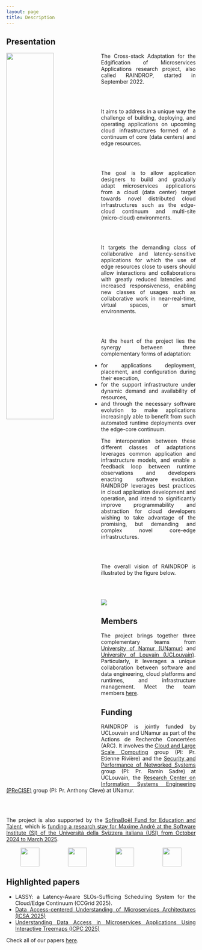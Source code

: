 ```yaml
---
layout: page
title: Description
---
```


<!-- Presentation -->

<h2>Presentation</h2>

<div style="text-align: justify;">

<img src="{{ site.baseurl }}/images/logo_raindrop.png" height="50%" width="50%" style="float: left;"/>

The Cross-stack Adaptation for the Edgification of Microservices Applications research project, also called RAINDROP, started in September 2022.

<br/><br />

It aims to address in a unique way the challenge of building, deploying, and operating applications on upcoming cloud infrastructures formed of a continuum of core (data centers) and edge resources.

<br/><br />

The goal is to allow application designers to build and gradually adapt microservices applications from a cloud (data center) target towards novel distributed cloud infrastructures such as the edge-cloud continuum and multi-site (micro-cloud) environments.

<br/><br />

It targets the demanding class of collaborative and latency-sensitive applications for which the use of edge resources close to users should allow interactions and collaborations with greatly reduced latencies and increased responsiveness, enabling new classes of usages such as collaborative work in near-real-time, virtual spaces, or smart environments.

<br /><br />

At the heart of the project lies the synergy between three complementary forms of adaptation:

<ul>
  <li>for applications deployment, placement, and configuration during their execution,</li>
  <li>for the support infrastructure under dynamic demand and availability of resources,</li>
  <li>and through the necessary software evolution to make applications increasingly able to benefit from such automated runtime deployments over the edge-core continuum.</li>
</ul>

The interoperation between these different classes of adaptations leverages common application and infrastructure models, and enable a feedback loop between runtime observations and developers enacting software evolution. RAINDROP leverages best practices in cloud application development and operation, and intend to significantly improve programmability and abstraction for cloud developers wishing to take advantage of the promising, but demanding and complex novel core-edge infrastructures.

<br/><br />

The overall vision of RAINDROP is illustrated by the figure below.

<br/><br />

<img src="{{ site.baseurl }}/images/RAINDROP.png" />

</div>

<h2>Members</h2>

<div style="text-align: justify;">

The project brings together three complementary teams from <a href="https://www.unamur.be" target="_blank">University of Namur (UNamur)</a> and <a href="https://uclouvain.be/" target="_blank">University of Louvain (UCLouvain)</a>. Particularly, it leverages a unique collaboration between software and data engineering, cloud platforms and runtimes, and infrastructure management. Meet the team members <a href="/Team">here</a>.
</div>

<h2>Funding</h2>

<div style="text-align: justify;">

RAINDROP is jointly funded by UCLouvain and UNamur as part of the Actions de Recherche Concertées (ARC). It involves the <a href="https://cloudlargescale-uclouvain.github.io/" target="_blank">Cloud and Large Scale Computing</a> group (PI: Pr. Etienne Rivière) and the <a href="https://secperf-uclouvain.bitbucket.io/" target="_blank">Security and Performance of Networked Systems</a> group (PI: Pr. Ramin Sadre) at UCLouvain, the <a href="https://www.unamur.be/en/precise/" target="_blank">Research Center on Information Systems Engineering (PReCISE)</a> group (PI: Pr. Anthony Cleve) at UNamur.

<br /><br />

The project is also supported by the <a href="https://www.sofinaboel.be/accueil/" target="_blank">SofinaBoël Fund for Education and Talent</a>, which is <a href="https://newsroom.unamur.be/fr/actualites/un-chercheur-en-informatique-de-lunamur-selectionne-pour-la-prestigieuse-bourse" target="_blank">funding a research stay for Maxime André at the Software Institute (SI) of the Università della Svizzera italiana (USI) from October 2024 to March 2025</a>.

</div>

<div style="display: flex; justify-content: space-around;">
    <a href="https://uclouvain.be/fr/index.html" target="_blank"><img src="{{ site.baseurl }}/images/logo_UCLouvain_small.jpg" style="height: 50px;"/></a>
    <a href="https://www.unamur.be/" target="_blank"><img src="{{ site.baseurl }}/images/logo_UNamur_small.png" style="height: 50px;"/></a>
  <a href="https://www.federation-wallonie-bruxelles.be/" target="_blank"><img src="{{ site.baseurl }}/images/logo_fwb.jpg" style="height: 50px;"/></a>
  <a href="https://www.sofinaboel.be/accueil/" target="_blank"><img src="{{ site.baseurl }}/images/logo_sofinaboel.png" style="height: 50px;"/></a>
</div>

<h2>Highlighted papers</h2>

<div style="text-align: justify;">
  <ul>
    <li>
      LASSY: a Latency-Aware SLOs-Sufficing Scheduling System for the Cloud/Edge Continuum (CCGrid 2025).
    </li>
    <li>
      <a href="https://researchportal.unamur.be/fr/publications/data-access-centered-understanding-of-microservices-architectures" target="_blank">Data Access-centered Understanding of Microservices Architectures (ICSA 2025)</a>
    </li>
    <li>
      <a href="https://researchportal.unamur.be/fr/publications/understanding-data-access-in-microservices-applications-using-int" target="_blank">Understanding Data Access in Microservices Applications Using Interactive Treemaps (ICPC 2025)</a>
    </li>
  </ul>
</div>

Check all of our papers <a href="/Papers">here</a>.